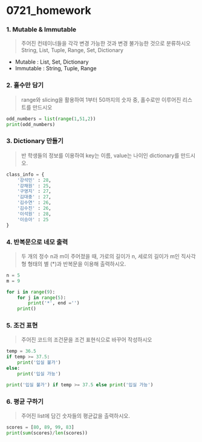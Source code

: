 # 0721_homework

### 1. Mutable & Immutable

> 주어진 컨테이너들을 각각 변경 가능한 것과 변경 불가능한 것으로 분류하시오
> String, List, Tuple, Range, Set, Dictionary

- Mutable : List, Set, Dictionary
- Immutable : String, Tuple, Range



### 2. 홀수만 담기

> range와 slicing을 활용하여 1부터 50까지의 숫자 중, 홀수로만 이루어진 리스트를 만드시오

```python
odd_numbers = list(range(1,51,2))
print(odd_numbers)
```



### 3. Dictionary 만들기

> 반 학생들의 정보를 이용하여 key는 이름, value는 나이인 dictionary를 만드시오.

```python
class_info = {
    '강석민' : 28,
    '강채원' : 25,
    '구영지' : 27,
    '김대중' : 27,
    '김수연' : 26,
    '김수진' : 26,
    '이석원' : 28,
    '이승아' : 25
}
```



### 4. 반복문으로 네모 출력

> 두 개의 정수 n과 m이 주어졌을 때, 가로의 길이가 n, 세로의 길이가 m인 직사각형 형태의 별 (*)과 반복문을 이용해 출력하시오.

```python
n = 5 
m = 9

for i in range(9):
    for j in range(5):
        print('*', end ='')
    print() 
```



### 5.  조건 표현

> 주어진 코드의 조건문을 조건 표현식으로 바꾸어 작성하시오

```python
temp = 36.5
if temp >= 37.5:
    print('입실 불가')
else:
    print('입실 가능')
```

```python
print('입실 불가') if temp >= 37.5 else print('입실 가능') 
```





### 6. 평균 구하기

> 주어진 list에 담긴 숫자들의 평균값을 출력하시오.

```python
scores = [80, 89, 99, 83]
print(sum(scores)/len(scores))
```
